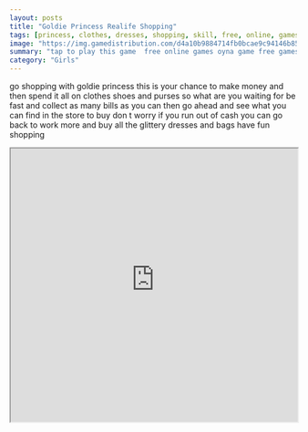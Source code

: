 ```yaml
---
layout: posts
title: "Goldie Princess Realife Shopping"
tags: [princess, clothes, dresses, shopping, skill, free, online, games, oyna, game, free, games, play, play, games]
image: "https://img.gamedistribution.com/d4a10b9884714fb0bcae9c94146b8509.jpg"
summary: "tap to play this game  free online games oyna game free games play play games"
category: "Girls"
---
```


go shopping with goldie princess this is your chance to make money and then spend it all on clothes shoes and purses so what are you waiting for be fast and collect as many bills as you can then go ahead and see what you can find in the store to buy don t worry if you run out of cash you can go back to work more and buy all the glittery dresses and bags have fun shopping

<iframe width="100%" height="480px;" src="https://html5.gamedistribution.com/d4a10b9884714fb0bcae9c94146b8509/"></iframe>